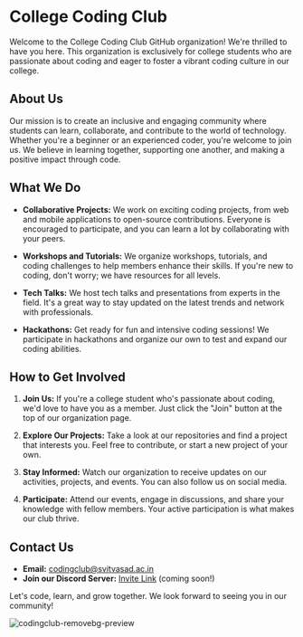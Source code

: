 # College Coding Club

Welcome to the College Coding Club GitHub organization! We're thrilled to have you here. This organization is exclusively for college students who are passionate about coding and eager to foster a vibrant coding culture in our college.

## About Us

Our mission is to create an inclusive and engaging community where students can learn, collaborate, and contribute to the world of technology. Whether you're a beginner or an experienced coder, you're welcome to join us. We believe in learning together, supporting one another, and making a positive impact through code.

## What We Do

- **Collaborative Projects:** We work on exciting coding projects, from web and mobile applications to open-source contributions. Everyone is encouraged to participate, and you can learn a lot by collaborating with your peers.

- **Workshops and Tutorials:** We organize workshops, tutorials, and coding challenges to help members enhance their skills. If you're new to coding, don't worry; we have resources for all levels.

- **Tech Talks:** We host tech talks and presentations from experts in the field. It's a great way to stay updated on the latest trends and network with professionals.

- **Hackathons:** Get ready for fun and intensive coding sessions! We participate in hackathons and organize our own to test and expand our coding abilities.

## How to Get Involved

1. **Join Us:** If you're a college student who's passionate about coding, we'd love to have you as a member. Just click the "Join" button at the top of our organization page.

2. **Explore Our Projects:** Take a look at our repositories and find a project that interests you. Feel free to contribute, or start a new project of your own.

3. **Stay Informed:** Watch our organization to receive updates on our activities, projects, and events. You can also follow us on social media.

4. **Participate:** Attend our events, engage in discussions, and share your knowledge with fellow members. Your active participation is what makes our club thrive.

## Contact Us

- **Email:** [codingclub@svitvasad.ac.in](mailto:codingclub@svitvasad.ac.in)
- **Join our Discord Server:** [Invite Link](#) (coming soon!)

Let's code, learn, and grow together. We look forward to seeing you in our community!

![codingclub-removebg-preview](https://github.com/CodingClubSvit/.github/assets/100040922/0f27448d-566f-4738-b94d-b26fe36904d4)

